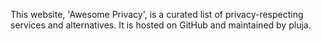 This website, 'Awesome Privacy', is a curated list of privacy-respecting services and alternatives. It is hosted on GitHub and maintained by pluja.